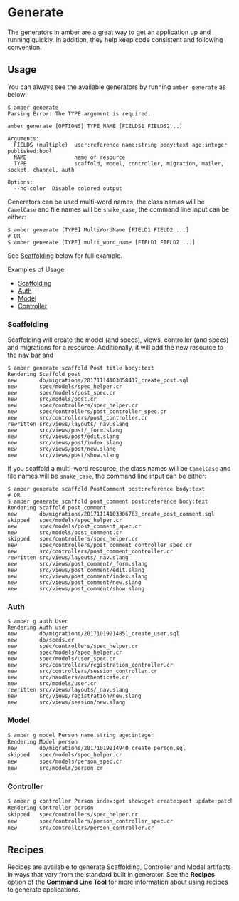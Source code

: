 # Generate

The generators in amber are a great way to get an application up and running quickly. In addition, they help keep code consistent and following convention.

## Usage

You can always see the available generators by running `amber generate` as below:

```text
$ amber generate
Parsing Error: The TYPE argument is required.

amber generate [OPTIONS] TYPE NAME [FIELDS1 FIELDS2...]

Arguments:
  FIELDS (multiple)  user:reference name:string body:text age:integer published:bool
  NAME               name of resource
  TYPE               scaffold, model, controller, migration, mailer, socket, channel, auth

Options:
  --no-color  Disable colored output
```

Generators can be used multi-word names, the class names will be `CamelCase` and file names will be `snake_case`, the command line input can be either:

```text
$ amber generate [TYPE] MultiWordName [FIELD1 FIELD2 ...]
# OR
$ amber generate [TYPE] multi_word_name [FIELD1 FIELD2 ...]
```

See [Scaffolding](generate.md###scaffolding) below for full example.

Examples of Usage

* [Scaffolding](generate.md###scaffolding)
* [Auth](generate.md###auth)
* [Model](generate.md###model)
* [Controller](generate.md###controller)

### Scaffolding

Scaffolding will create the model \(and specs\), views, controller \(and specs\) and migrations for a resource. Additionally, it will add the new resource to the nav bar and

```text
$ amber generate scaffold Post title body:text
Rendering Scaffold post
new       db/migrations/20171114103058417_create_post.sql
new       spec/models/spec_helper.cr
new       spec/models/post_spec.cr
new       src/models/post.cr
new       spec/controllers/spec_helper.cr
new       spec/controllers/post_controller_spec.cr
new       src/controllers/post_controller.cr
rewritten src/views/layouts/_nav.slang
new       src/views/post/_form.slang
new       src/views/post/edit.slang
new       src/views/post/index.slang
new       src/views/post/new.slang
new       src/views/post/show.slang
```

If you scaffold a multi-word resource, the class names will be `CamelCase` and file names will be `snake_case`, the command line input can be either:

```text
$ amber generate scaffold PostComment post:reference body:text
# OR
$ amber generate scaffold post_comment post:reference body:text
Rendering Scaffold post_comment
new       db/migrations/20171114103306763_create_post_comment.sql
skipped   spec/models/spec_helper.cr
new       spec/models/post_comment_spec.cr
new       src/models/post_comment.cr
skipped   spec/controllers/spec_helper.cr
new       spec/controllers/post_comment_controller_spec.cr
new       src/controllers/post_comment_controller.cr
rewritten src/views/layouts/_nav.slang
new       src/views/post_comment/_form.slang
new       src/views/post_comment/edit.slang
new       src/views/post_comment/index.slang
new       src/views/post_comment/new.slang
new       src/views/post_comment/show.slang
```

### Auth

```text
$ amber g auth User
Rendering Auth user
new       db/migrations/20171019214851_create_user.sql
new       db/seeds.cr
new       spec/controllers/spec_helper.cr
new       spec/models/spec_helper.cr
new       spec/models/user_spec.cr
new       src/controllers/registration_controller.cr
new       src/controllers/session_controller.cr
new       src/handlers/authenticate.cr
new       src/models/user.cr
rewritten src/views/layouts/_nav.slang
new       src/views/registration/new.slang
new       src/views/session/new.slang
```

### Model

```bash
$ amber g model Person name:string age:integer
Rendering Model person
new       db/migrations/20171019214940_create_person.sql
skipped   spec/models/spec_helper.cr
new       spec/models/person_spec.cr
new       src/models/person.cr
```

### Controller

```bash
$ amber g controller Person index:get show:get create:post update:patch
Rendering Controller person
skipped   spec/controllers/spec_helper.cr
new       spec/controllers/person_controller_spec.cr
new       src/controllers/person_controller.cr
```

## Recipes

Recipes are available to generate Scaffolding, Controller and Model artifacts in ways that vary from the standard built in generator. See the **Recipes** option of the **Command Line Tool** for more information about using recipes to generate applications.


